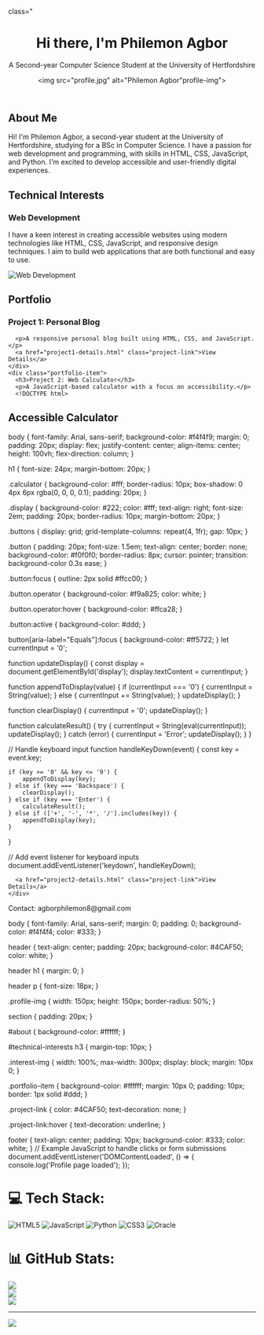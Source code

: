 <!DOCTYPE html>
<html lang="en">
<head>
  <meta charset="UTF-8">
  <meta name="viewport" content="width=device-width, initial-scale=1.0">
  <meta http-equiv="X-UA-Compatible" content="ie=edge">
  <title>Philemon Agbor's - Profile</title>
  <link rel="stylesheet" href="styles.css">
</head>
<body>

   class="<header>
    <h1> Hi there, I'm Philemon Agbor</h1>
    <p> A Second-year Computer Science Student at the University of Hertfordshire</p>
    <img src="profile.jpg" alt="Philemon Agbor"profile-img">
  </header>

  <section id="about">
    <h2>About Me</h2>
    <p>Hi! I'm Philemon Agbor, a second-year student at the University of Hertfordshire, studying for a BSc in Computer Science. I have a passion for web development and programming, with skills in HTML, CSS, JavaScript, and Python. I'm excited to develop accessible and user-friendly digital experiences.</p>
  </section>

  <section id="technical-interests">
    <h2>Technical Interests</h2>
    <h3>Web Development</h3>
    <p>I have a keen interest in creating accessible websites using modern technologies like HTML, CSS, JavaScript, and responsive design techniques. I aim to build web applications that are both functional and easy to use.</p>
    <img src="web-development.jpg" alt="Web Development" class="interest-img">
  </section>

  <section id="portfolio">
    <h2>Portfolio</h2>
    <div class="portfolio-item">
      <h3>Project 1: Personal Blog</h3>
    
      <p>A responsive personal blog built using HTML, CSS, and JavaScript.</p>
      <a href="project1-details.html" class="project-link">View Details</a>
    </div>
    <div class="portfolio-item">
      <h3>Project 2: Web Calculator</h3>
      <p>A JavaScript-based calculator with a focus on accessibility.</p>
      <!DOCTYPE html>
<html lang="en">
<head>
    <meta charset="UTF-8">
    <meta name="viewport" content="width=device-width, initial-scale=1.0">
    <title>Accessible Calculator</title>
    <link rel="stylesheet" href="styles.css">
</head>
<body>
    <main>
        <h1>Accessible Calculator</h1>            
</html>
body {
    font-family: Arial, sans-serif;
    background-color: #f4f4f9;
    margin: 0;
    padding: 20px;
    display: flex;
    justify-content: center;
    align-items: center;
    height: 100vh;
    flex-direction: column;
}

h1 {
    font-size: 24px;
    margin-bottom: 20px;
}

.calculator {
    background-color: #fff;
    border-radius: 10px;
    box-shadow: 0 4px 6px rgba(0, 0, 0, 0.1);
    padding: 20px;
}

.display {
    background-color: #222;
    color: #fff;
    text-align: right;
    font-size: 2em;
    padding: 20px;
    border-radius: 10px;
    margin-bottom: 20px;
}

.buttons {
    display: grid;
    grid-template-columns: repeat(4, 1fr);
    gap: 10px;
}

.button {
    padding: 20px;
    font-size: 1.5em;
    text-align: center;
    border: none;
    background-color: #f0f0f0;
    border-radius: 8px;
    cursor: pointer;
    transition: background-color 0.3s ease;
}

.button:focus {
    outline: 2px solid #ffcc00;
}

.button.operator {
    background-color: #f9a825;
    color: white;
}

.button.operator:hover {
    background-color: #ffca28;
}

.button:active {
    background-color: #ddd;
}

button[aria-label="Equals"]:focus {
    background-color: #ff5722;
}
let currentInput = '0';

function updateDisplay() {
    const display = document.getElementById('display');
    display.textContent = currentInput;
}

function appendToDisplay(value) {
    if (currentInput === '0') {
        currentInput = String(value);
    } else {
        currentInput += String(value);
    }
    updateDisplay();
}

function clearDisplay() {
    currentInput = '0';
    updateDisplay();
}

function calculateResult() {
    try {
        currentInput = String(eval(currentInput));
        updateDisplay();
    } catch (error) {
        currentInput = 'Error';
        updateDisplay();
    }
}

// Handle keyboard input
function handleKeyDown(event) {
    const key = event.key;

    if (key >= '0' && key <= '9') {
        appendToDisplay(key);
    } else if (key === 'Backspace') {
        clearDisplay();
    } else if (key === 'Enter') {
        calculateResult();
    } else if (['+', '-', '*', '/'].includes(key)) {
        appendToDisplay(key);
    }
}

// Add event listener for keyboard inputs
document.addEventListener('keydown', handleKeyDown);


      <a href="project2-details.html" class="project-link">View Details</a>
    </div>
  </section>

  <footer>
    <p>Contact: agborphilemon8@gmail.com</p>
  </footer>

  <script src="scripts.js"></script>

</body>
</html>
body {
  font-family: Arial, sans-serif;
  margin: 0;
  padding: 0;
  background-color: #f4f4f4;
  color: #333;
}

header {
  text-align: center;
  padding: 20px;
  background-color: #4CAF50;
  color: white;
}

header h1 {
  margin: 0;
}

header p {
  font-size: 18px;
}

.profile-img {
  width: 150px;
  height: 150px;
  border-radius: 50%;
}

section {
  padding: 20px;
}

#about {
  background-color: #ffffff;
}

#technical-interests h3 {
  margin-top: 10px;
}

.interest-img {
  width: 100%;
  max-width: 300px;
  display: block;
  margin: 10px 0;
}

.portfolio-item {
  background-color: #ffffff;
  margin: 10px 0;
  padding: 10px;
  border: 1px solid #ddd;
}

.project-link {
  color: #4CAF50;
  text-decoration: none;
}

.project-link:hover {
  text-decoration: underline;
}

footer {
  text-align: center;
  padding: 10px;
  background-color: #333;
  color: white;
}
// Example JavaScript to handle clicks or form submissions
document.addEventListener('DOMContentLoaded', () => {
  console.log('Profile page loaded');
});

# 💻 Tech Stack:
![HTML5](https://img.shields.io/badge/html5-%23E34F26.svg?style=for-the-badge&logo=html5&logoColor=white) ![JavaScript](https://img.shields.io/badge/javascript-%23323330.svg?style=for-the-badge&logo=javascript&logoColor=%23F7DF1E) ![Python](https://img.shields.io/badge/python-3670A0?style=for-the-badge&logo=python&logoColor=ffdd54) ![CSS3](https://img.shields.io/badge/css3-%231572B6.svg?style=for-the-badge&logo=css3&logoColor=white) ![Oracle](https://img.shields.io/badge/Oracle-F80000?style=for-the-badge&logo=oracle&logoColor=white)
# 📊 GitHub Stats:
![](https://github-readme-stats.vercel.app/api?username=pa23abo&theme=dark&hide_border=false&include_all_commits=false&count_private=false)<br/>
![](https://github-readme-streak-stats.herokuapp.com/?user=pa23abo&theme=dark&hide_border=false)<br/>
![](https://github-readme-stats.vercel.app/api/top-langs/?username=pa23abo&theme=dark&hide_border=false&include_all_commits=false&count_private=false&layout=compact)

---
[![](https://visitcount.itsvg.in/api?id=pa23abo&icon=0&color=0)](https://visitcount.itsvg.in)

<!-- Proudly created with GPRM ( https://gprm.itsvg.in ) -->
